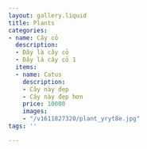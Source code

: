 ```yaml
---
layout: gallery.liquid
title: Plants
categories:
- name: Cây cỏ
  description:
  - Đây là cây cỏ
  - Đây là cây cỏ 1
  items:
  - name: Catus
    description:
    - Cây này đẹp
    - Cây này đẹp hơn
    price: 10000
    images:
    - "/v1611827320/plant_yryt8e.jpg"
tags: ''

---
```

